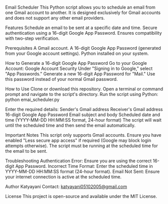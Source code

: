 Email Scheduler
This Python script allows you to schedule an email from one Gmail account to another. It is designed exclusively for Gmail accounts and does not support any other email providers.

Features
Schedule an email to be sent at a specific date and time.
Secure authentication using a 16-digit Google App Password.
Ensures compatibility with two-step verification.

Prerequisites
A Gmail account.
A 16-digit Google App Password (generated from your Google account settings).
Python installed on your system.

How to Generate a 16-digit Google App Password
Go to your Google Account: Google Account Security
Under "Signing in to Google," select "App Passwords."
Generate a new 16-digit App Password for "Mail."
Use this password instead of your normal Gmail password.

How to Use
Clone or download this repository.
Open a terminal or command prompt and navigate to the script's directory.
Run the script using Python: python emai_scheduler.py

Enter the required details:
Sender's Gmail address
Receiver's Gmail address
16-digit Google App Password
Email subject and body
Scheduled date and time (YYYY-MM-DD HH:MM:SS format, 24-hour format)
The script will wait until the scheduled time and then send the email automatically.

Important Notes
This script only supports Gmail accounts.
Ensure you have enabled "Less secure app access" if required (Google may block login attempts otherwise).
The script must be running at the scheduled time for the email to be sent.

Troubleshooting
Authentication Error: Ensure you are using the correct 16-digit App Password.
Incorrect Time Format: Enter the scheduled time in YYYY-MM-DD HH:MM:SS format (24-hour format).
Email Not Sent: Ensure your internet connection is active at the scheduled time.

Author
Katyayani
Contact: katyayani05102005@gmail.com

License
This project is open-source and available under the MIT License.

